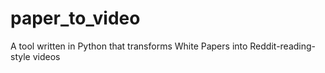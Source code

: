 # paper_to_video
A tool written in Python that transforms White Papers into Reddit-reading-style videos
